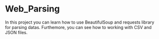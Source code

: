 # Web_Parsing
In this project you can learn how to use BeautifulSoup and requests library for parsing datas.
Furthemore, you can see how to working with CSV and JSON files.
